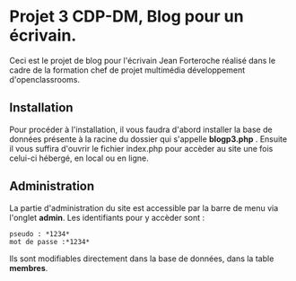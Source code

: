 # Projet 3 CDP-DM, Blog pour un écrivain.

Ceci est le projet de blog pour l'écrivain Jean Forteroche réalisé dans le cadre de la formation chef de projet multimédia développement d'openclassrooms.

## Installation

Pour procéder à l'installation, il vous faudra d'abord installer la base de données présente à la racine du dossier qui s'appelle **blogp3.php** . 
Ensuite il vous suffira d'ouvrir le fichier index.php pour accèder au site une fois celui-ci hébergé, en local ou en ligne.

## Administration

La partie d'administration du site est accessible par la barre de menu via l'onglet **admin**.
Les identifiants pour y accèder sont :
	
	pseudo : *1234*
	mot de passe :*1234*

Ils sont modifiables directement dans la base de données, dans la table **membres**.